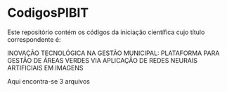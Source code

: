 # CodigosPIBIT
Este repositório contém os códigos da iniciação científica cujo título correspondente é:

INOVAÇÃO TECNOLÓGICA NA GESTÃO MUNICIPAL: 
  PLATAFORMA PARA GESTÃO DE ÁREAS VERDES VIA APLICAÇÃO DE REDES NEURAIS ARTIFICIAIS EM IMAGENS

Aqui encontra-se 3 arquivos 
